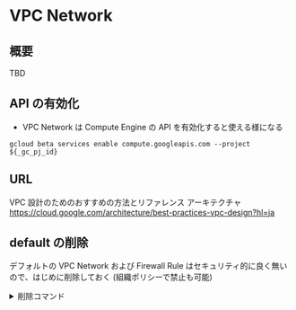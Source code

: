 # VPC Network

## 概要

TBD

## API の有効化

- VPC Network は Compute Engine の API を有効化すると使える様になる

```
gcloud beta services enable compute.googleapis.com --project ${_gc_pj_id}
```

## URL

VPC 設計のためのおすすめの方法とリファレンス アーキテクチャ
https://cloud.google.com/architecture/best-practices-vpc-design?hl=ja

## default の削除

デフォルトの VPC Network および Firewall Rule はセキュリティ的に良く無いので、はじめに削除しておく (組織ポリシーで禁止も可能)

<details>
<summary>削除コマンド</summary>

```
export _gc_pj_id='Your Google Cloud Project ID'
```

- default の Firewall Rule の削除

```
gcloud beta compute firewall-rules delete default-allow-icmp --project ${_gc_pj_id} --quiet
gcloud beta compute firewall-rules delete default-allow-internal --project ${_gc_pj_id} --quiet
gcloud beta compute firewall-rules delete default-allow-rdp --project ${_gc_pj_id} --quiet
gcloud beta compute firewall-rules delete default-allow-ssh --project ${_gc_pj_id} --quiet
```

- defult の VPC Network の削除

```
gcloud beta compute networks delete default --project ${_gc_pj_id} --quiet
```

</details>
